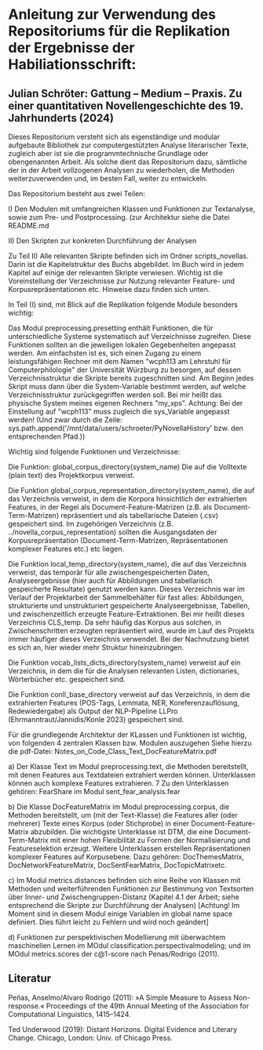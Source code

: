 # Anleitung zur Verwendung des Repositoriums für die Replikation der Ergebnisse der Habiliationsschrift:
## Julian Schröter: Gattung – Medium – Praxis. Zu einer quantitativen Novellengeschichte des 19. Jahrhunderts (2024)

Dieses Repositorium versteht sich als eigenständige und modular aufgebaute Bibliothek zur computergestützten Analyse literarischer Texte, zugleich aber ist sie die programmtechnische Grundlage oder obengenannten Arbeit. 
Als solche dient das Repositorium dazu, sämtliche der in der Arbeit vollzogenen Analysen zu wiederholen, die Methoden weiterzuverwenden und, im besten Fall, weiter zu entwickeln.

Das Repositorium besteht aus zwei Teilen:

I) Den Modulen mit umfangreichen Klassen und Funktionen zur Textanalyse, sowie zum Pre- und Postprocessing. (zur Architektur siehe die Datei README.md

II) Den Skripten zur konkreten Durchführung der Analysen

Zu Teil II) Alle relevanten Skripte befinden sich im Ordner scripts_novellas. Darin ist die Kapitelstruktur des Buchs abgebildet. Im Buch wird in jedem Kapitel auf einige der relevanten Skripte verwiesen. Wichtig ist die Voreinstellung der Verzeichnisse zur Nutzung 
relevanter Feature- und Korpusrepräsentationen etc. Hinweise dazu finden sich unten.

In Teil (I) sind, mit Blick auf die Replikation folgende Module besonders wichtig:

Das Modul preprocessing.presetting enthält Funktionen, die für unterschiedliche Systeme systematisch auf Verzeichnisse zugreifen. Diese Funktionen sollten an die jeweiligen lokalen Gegebenheiten angepasst werden. 
Am einfachsten ist es, sich einen Zugang zu einem leistungsfähigen Rechner mit dem Namen "wcph113 am Lehrstuhl für Computerphilologie" der Universität Würzburg zu besorgen, auf dessen Verzeichnisstruktur die Skripte bereits zugeschnitten sind.
Am Beginn jedes Skript muss dann über die System-Variable bestimmt werden, auf welche Verzeichnisstruktur zurückgegriffen werden soll. Bei mir heißt das physische System meines eigenen Rechners "my_xps".
Achtung: Bei der Einstellung auf "wcph113" muss zugleich die sys_Variable angepasst werden! (Und zwar durch die Zeile: sys.path.append('/mnt/data/users/schroeter/PyNovellaHistory' bzw. den entsprechenden Pfad.))

Wichtig sind folgende Funktionen und Verzeichnisse:

Die Funktion: global_corpus_directory(system_name) Die auf die Volltexte (plain text) des Projektkorpus verweist.

Die Funktion global_corpus_representation_directory(system_name), die auf das Verzeichnis verweist, in dem die Korpora hinsichtlich der extrahierten Features, in der Regel als Document-Feature-Matrizen (z.B. als Document-Term-Matrizen) repräsentiert und als tabellarische Dateien (.csv) gespeichert sind.
Im zugehörigen Verzeichnis (z.B. ../novella_corpus_representation) sollten die Ausgangsdaten der Korpusrepräsentation (Document-Term-Matrizen, Repräsentationen komplexer Features etc.) etc liegen.  
 
Die Funktion local_temp_directory(system_name), die auf das Verzeichnis verweist, das temporär für alle zwischengespeicherten Daten, Analyseergebnisse (hier auch für Abbildungen und tabellarisch gespeicherte Resultate) genutzt werden kann. 
Dieses Verzeichnis war im Verlauf der Projektarbeit der Sammelbehälter für fast alles: Abbildungen, strukturierte und unstrukturiert gespeicherte Analyseergebnisse, Tabellen, und zwischenzeitlich erzeugte Feature-Extraktionen. 
Bei mir heißt dieses Verzeichnis CLS_temp. Da sehr häufig das Korpus aus solchen, in Zwischenschritten erzeugten repräsentiert wird, 
wurde im Lauf des Projekts immer häufiger dieses Verzeichnis verwendet. Bei der Nachnutzung bietet es sich an, hier wieder mehr Struktur hineinzubringen.

Die Funktion vocab_lists_dicts_directory(system_name) verweist auf ein Verzeichnis, in dem die für die Analysen  relevanten Listen, dictionaries, Wörterbücher etc. gespeichert sind.

Die Funktion conll_base_directory verweist auf das Verzeichnis, in dem die extrahierten Features (POS-Tags, Lemmata, NER, Koreferenzauflösung, Redewiedergabe) als Output der NLP-Pipeline LLPro (Ehrmanntraut/Jannidis/Konle 2023) gespeichert sind.

Für die grundlegende Architektur der KLassen und Funktionen ist wichtig, von folgenden 4 zentralen Klassen bzw. Modulen auszugehen
Siehe hierzu die pdf-Datei: Notes_on_Code_Class_Text_DocFeatureMatrix.pdf

a) Der Klasse Text im Modul preprocessing.text, die Methoden bereitstellt, mit denen Features aus Textdateien extrahiert werden können. Unterklassen können auch komplexe Features extrahieren. 7
Zu den Unterklassen gehören: FearShare im Modul sent_fear_analysis.fear

b) Die Klasse DocFeatureMatrix im Modul preprocessing.corpus, die Methoden bereitstellt, um (mit der Text-Klasse) die Features aller (oder mehrerer) Texte  eines Korpus (oder Stichprobe) in einer Document-Feature-Matrix abzubilden. Die wichtigste Unterklasse ist DTM, die eine Document-Term-Matrix mit einer hohen Flexibilität zu Formen der Normalisierung und Featureselektion erzeugt. 
Weitere Unterklassen erstellen Repräsentationen komplexer Features auf Korpusebene. Dazu gehören: DocThemesMatrix, DocNetworkFeatureMatrix, DocSentFearMatrix, DocTopicMatrixetc.

c) Im Modul metrics.distances befinden sich eine Reihe von Klassen mit Methoden und weiterführenden Funktionen zur Bestimmung von Textsorten über Inner- und Zwischengruppen-Distanz (Kapitel 4.1 der Arbeit; siehe entsprechend die Skripte zur Durchführung der Analysen) 
[Achtung! Im Moment sind in diesem Modul einige Variablen im global name space definiert. Dies führt leicht zu Fehlern und wird noch geändert]

d) Funktionen zur perspektivischen Modellierung mit überwachtem maschinellen Lernen im MOdul classification.perspectivalmodeling; und im MOdul metrics.scores der c@1-score nach Penas/Rodrigo (2011).



## Literatur

Peñas, Anselmo/Alvaro Rodrigo (2011): »A Simple Measure to Assess Non-response.« Proceedings of the 49th Annual Meeting of the Association for Computational Linguistics, 1415–1424.

Ted Underwood (2019): Distant Horizons. Digital Evidence and Literary Change. Chicago, London: Univ. of Chicago Press.
